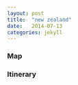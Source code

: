 ```yaml
---
layout: post
title:  "new zealand"
date:   2014-07-13
categories: jekyll
---
```

### Map

### Itinerary



